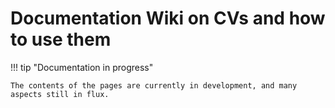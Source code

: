 # Documentation Wiki on CVs and how to use them



!!! tip "Documentation in progress"

    The contents of the pages are currently in development, and many aspects still in flux. 

<!-- 
<iframe style="border: 1px solid rgba(0, 0, 0, 0.1);" width="100%" height="450" src="https://embed.figma.com/slides/WTZCf1nysOfYn0WDH5PN6X/cmip7plans?node-id=1-312&embed-host=share" allowfullscreen></iframe> -->
